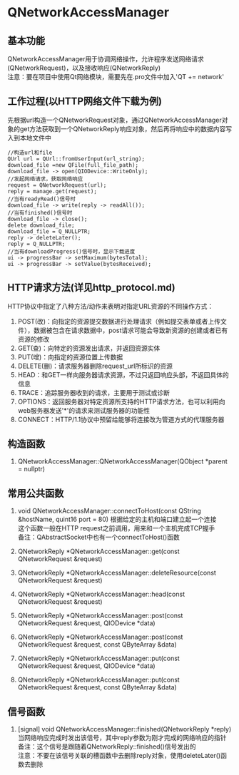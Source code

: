 # QNetworkAccessManager

## 基本功能
QNetworkAccessManager用于协调网络操作，允许程序发送网络请求(QNetworkRequest)，以及接收响应(QNetworkReply)  
注意：要在项目中使用Qt网络模块，需要先在.pro文件中加入'QT += network'  


## 工作过程(以HTTP网络文件下载为例)
先根据url构造一个QNetworkRequest对象，通过QNetworkAccessManager对象的get方法获取到一个QNetworkReply响应对象，然后再将响应中的数据内容写入到本地文件中  
```
//构造url和file
QUrl url = QUrl::fromUserInput(url_string);
download_file =new QFile(full_file_path);
download_file -> open(QIODevice::WriteOnly);
//发起网络请求，获取网络响应
request = QNetworkRequest(url);
reply = manage.get(request);
//当有readyRead()信号时
download_file -> write(reply -> readAll());
//当有finished()信号时
download_file -> close();
delete download_file;
download_file = Q_NULLPTR;
reply -> deleteLater();
reply = Q_NULLPTR;
//当有downloadProgress()信号时，显示下载进度
ui -> progressBar -> setMaximum(bytesTotal);
ui -> progressBar -> setValue(bytesReceived);
```


## HTTP请求方法(详见http_protocol.md)
HTTP协议中指定了八种方法/动作来表明对指定URL资源的不同操作方式：  
1. POST(改)：向指定的资源提交数据进行处理请求（例如提交表单或者上传文件），数据被包含在请求数据中，post请求可能会导致新资源的创建或者已有资源的修改
2. GET(查)：向特定的资源发出请求，并返回资源实体
3. PUT(增)：向指定的资源位置上传数据
4. DELETE(删)：请求服务器删除request_url所标识的资源
5. HEAD：和GET一样向服务器请求资源，不过只返回响应头部，不返回具体的信息
6. TRACE：追踪服务器收到的请求，主要用于测试或诊断
7. OPTIONS：返回服务器对特定资源所支持的HTTP请求方法，也可以利用向web服务器发送'\*'的请求来测试服务器的功能性
8. CONNECT：HTTP/1.1协议中预留给能够将连接改为管道方式的代理服务器


## 构造函数
1. QNetworkAccessManager::QNetworkAccessManager(QObject \*parent = nullptr)


## 常用公共函数
1. void QNetworkAccessManager::connectToHost(const QString &hostName, quint16 port = 80)
根据给定的主机和端口建立起一个连接  
这个函数一般在HTTP request之前调用，用来和一个主机完成TCP握手  
备注：QAbstractSocket中也有一个connectToHost()函数  

2. QNetworkReply \*QNetworkAccessManager::get(const QNetworkRequest &request)

3. QNetworkReply \*QNetworkAccessManager::deleteResource(const QNetworkRequest &request)

4. QNetworkReply \*QNetworkAccessManager::head(const QNetworkRequest &request)

5. QNetworkReply \*QNetworkAccessManager::post(const QNetworkRequest &request, QIODevice \*data)

6. QNetworkReply \*QNetworkAccessManager::post(const QNetworkRequest &request, const QByteArray &data)

7. QNetworkReply \*QNetworkAccessManager::put(const QNetworkRequest &request, QIODevice \*data)

8. QNetworkReply \*QNetworkAccessManager::put(const QNetworkRequest &request, const QByteArray &data)


## 信号函数
1. [signal] void QNetworkAccessManager::finished(QNetworkReply \*reply)
当网络响应完成时发出该信号，其中reply参数为刚才完成的网络响应的指针  
备注：这个信号是跟随着QNetworkReply::finished()信号发出的  
注意：不要在该信号关联的槽函数中去删除reply对象，使用deleteLater()函数去删除  